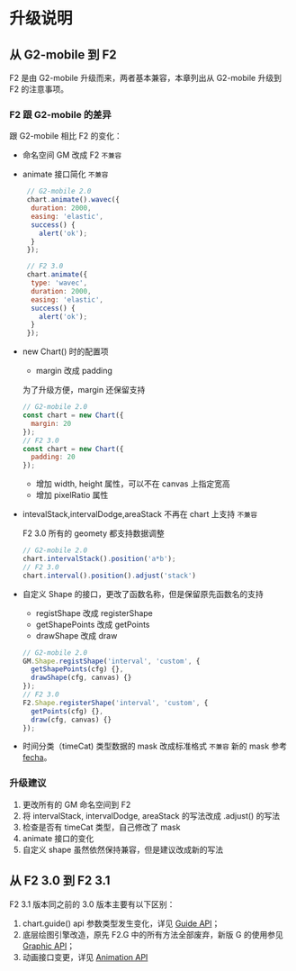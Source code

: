 # 升级说明

## 从 G2-mobile 到 F2

F2 是由 G2-mobile 升级而来，两者基本兼容，本章列出从 G2-mobile 升级到 F2 的注意事项。

### F2 跟 G2-mobile 的差异

跟 G2-mobile 相比 F2 的变化：

* 命名空间 GM 改成 F2 `不兼容`
* animate 接口简化 `不兼容`

  ```js
   // G2-mobile 2.0
   chart.animate().wavec({
    duration: 2000,
    easing: 'elastic',
    success() {
      alert('ok');
    }
   });

   // F2 3.0
   chart.animate({
    type: 'wavec',
    duration: 2000,
    easing: 'elastic',
    success() {
      alert('ok');
    }
   });
  ```

* new Chart() 时的配置项

  + margin 改成 padding

  为了升级方便，margin 还保留支持

  ```js
  // G2-mobile 2.0
  const chart = new Chart({
    margin: 20
  });
  // F2 3.0
  const chart = new Chart({
    padding: 20
  });
  ```

  + 增加 width, height 属性，可以不在 canvas 上指定宽高
  + 增加 pixelRatio 属性

* intevalStack,intervalDodge,areaStack 不再在 chart 上支持 `不兼容`

  F2 3.0 所有的 geomety 都支持数据调整
  ```js
  // G2-mobile 2.0
  chart.intervalStack().position('a*b');
  // F2 3.0
  chart.interval().position().adjust('stack')
  ```

* 自定义 Shape 的接口，更改了函数名称，但是保留原先函数名的支持

  + registShape 改成 registerShape
  + getShapePoints 改成 getPoints
  + drawShape 改成 draw

  ```js
  // G2-mobile 2.0
  GM.Shape.registShape('interval', 'custom', {
    getShapePoints(cfg) {},
    drawShape(cfg, canvas) {}
  });
  // F2 3.0
  F2.Shape.registerShape('interval', 'custom', {
    getPoints(cfg) {},
    draw(cfg, canvas) {}
  });
  ```

* 时间分类（timeCat) 类型数据的 mask 改成标准格式 `不兼容`
  新的 mask 参考 [fecha](https://github.com/taylorhakes/fecha)。

### 升级建议

1. 更改所有的 GM 命名空间到 F2
2. 将 intervalStack, intervalDodge, areaStack 的写法改成 .adjust() 的写法
3. 检查是否有 timeCat 类型，自己修改了 mask
4. animate 接口的变化
5. 自定义 shape 虽然依然保持兼容，但是建议改成新的写法


## 从 F2 3.0 到 F2 3.1

F2 3.1 版本同之前的 3.0 版本主要有以下区别：

1. chart.guide() api 参数类型发生变化，详见 [Guide API](../api/guide.html)；
2. 底层绘图引擎改造，原先 F2.G 中的所有方法全部废弃，新版 G 的使用参见 [Graphic API](../api/graphic.html)；
3. 动画接口变更，详见 [Animation API](../api/animation.html)

